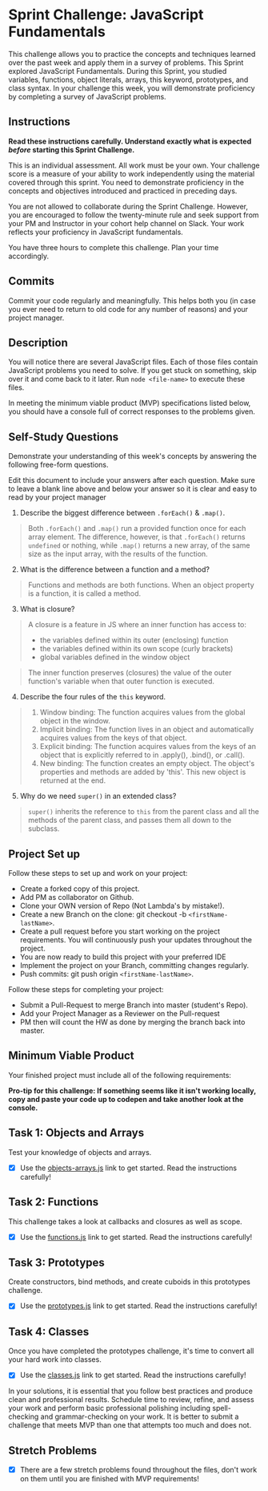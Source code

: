 # Sprint Challenge: JavaScript Fundamentals

This challenge allows you to practice the concepts and techniques learned over the past week and apply them in a survey of problems. This Sprint explored JavaScript Fundamentals. During this Sprint, you studied variables, functions, object literals, arrays, this keyword, prototypes, and class syntax. In your challenge this week, you will demonstrate proficiency by completing a survey of JavaScript problems.

## Instructions

**Read these instructions carefully. Understand exactly what is expected _before_ starting this Sprint Challenge.**

This is an individual assessment. All work must be your own. Your challenge score is a measure of your ability to work independently using the material covered through this sprint. You need to demonstrate proficiency in the concepts and objectives introduced and practiced in preceding days.

You are not allowed to collaborate during the Sprint Challenge. However, you are encouraged to follow the twenty-minute rule and seek support from your PM and Instructor in your cohort help channel on Slack. Your work reflects your proficiency in JavaScript fundamentals.

You have three hours to complete this challenge. Plan your time accordingly.

## Commits

Commit your code regularly and meaningfully. This helps both you (in case you ever need to return to old code for any number of reasons) and your project manager.

## Description

You will notice there are several JavaScript files. Each of those files contain JavaScript problems you need to solve. If you get stuck on something, skip over it and come back to it later. Run `node <file-name>` to execute these files.

In meeting the minimum viable product (MVP) specifications listed below, you should have a console full of correct responses to the problems given.

## Self-Study Questions

Demonstrate your understanding of this week's concepts by answering the following free-form questions.

Edit this document to include your answers after each question. Make sure to leave a blank line above and below your answer so it is clear and easy to read by your project manager

1. Describe the biggest difference between `.forEach()` & `.map()`.

> Both `.forEach()` and `.map()` run a provided function once for each array element. The difference, however, is that `.forEach()` returns `undefined` or nothing, while `.map()` returns a new array, of the same size as the input array, with the results of the function.

2. What is the difference between a function and a method?

> Functions and methods are both functions. When an object property is a function, it is called a method.

3. What is closure?

> A closure is a feature in JS where an inner function has access to:
>
> - the variables defined within its outer (enclosing) function
> - the variables defined within its own scope (curly brackets)
> - global variables defined in the window object

> The inner function preserves (closures) the value of the outer function's variable when that outer function is executed.

4. Describe the four rules of the `this` keyword.

> 1. Window binding: The function acquires values from the global object in the window.
> 2. Implicit binding: The function lives in an object and automatically acquires values from the keys of that object.
> 3. Explicit binding: The function acquires values from the keys of an object that is explicitly referred to in .apply(), .bind(), or .call().
> 4. New binding: The function creates an empty object. The object's properties and methods are added by 'this'. This new object is returned at the end.

5. Why do we need `super()` in an extended class?

> `super()` inherits the reference to `this` from the parent class and all the methods of the parent class, and passes them all down to the subclass.

## Project Set up

Follow these steps to set up and work on your project:

- Create a forked copy of this project.
- Add PM as collaborator on Github.
- Clone your OWN version of Repo (Not Lambda's by mistake!).
- Create a new Branch on the clone: git checkout -b `<firstName-lastName>`.
- Create a pull request before you start working on the project requirements. You will continuously push your updates throughout the project.
- You are now ready to build this project with your preferred IDE
- Implement the project on your Branch, committing changes regularly.
- Push commits: git push origin `<firstName-lastName>`.

Follow these steps for completing your project:

- Submit a Pull-Request to merge <firstName-lastName> Branch into master (student's Repo).
- Add your Project Manager as a Reviewer on the Pull-request
- PM then will count the HW as done by merging the branch back into master.

## Minimum Viable Product

Your finished project must include all of the following requirements:

**Pro-tip for this challenge: If something seems like it isn't working locally, copy and paste your code up to codepen and take another look at the console.**

## Task 1: Objects and Arrays

Test your knowledge of objects and arrays.

- [x] Use the [objects-arrays.js](challenges/objects-arrays.js) link to get started. Read the instructions carefully!

## Task 2: Functions

This challenge takes a look at callbacks and closures as well as scope.

- [x] Use the [functions.js](challenges/functions.js) link to get started. Read the instructions carefully!

## Task 3: Prototypes

Create constructors, bind methods, and create cuboids in this prototypes challenge.

- [x] Use the [prototypes.js](challenges/prototypes.js) link to get started. Read the instructions carefully!

## Task 4: Classes

Once you have completed the prototypes challenge, it's time to convert all your hard work into classes.

- [x] Use the [classes.js](challenges/classes.js) link to get started. Read the instructions carefully!

In your solutions, it is essential that you follow best practices and produce clean and professional results. Schedule time to review, refine, and assess your work and perform basic professional polishing including spell-checking and grammar-checking on your work. It is better to submit a challenge that meets MVP than one that attempts too much and does not.

## Stretch Problems

- [x] There are a few stretch problems found throughout the files, don't work on them until you are finished with MVP requirements!
